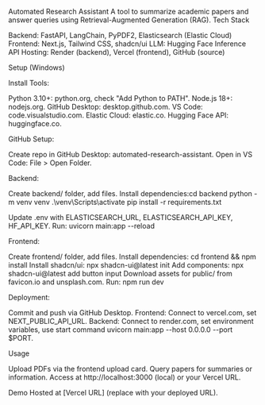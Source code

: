 Automated Research Assistant
A tool to summarize academic papers and answer queries using Retrieval-Augmented Generation (RAG).
Tech Stack

Backend: FastAPI, LangChain, PyPDF2, Elasticsearch (Elastic Cloud)
Frontend: Next.js, Tailwind CSS, shadcn/ui
LLM: Hugging Face Inference API
Hosting: Render (backend), Vercel (frontend), GitHub (source)

Setup (Windows)

Install Tools:

Python 3.10+: python.org, check "Add Python to PATH".
Node.js 18+: nodejs.org.
GitHub Desktop: desktop.github.com.
VS Code: code.visualstudio.com.
Elastic Cloud: elastic.co.
Hugging Face API: huggingface.co.


GitHub Setup:

Create repo in GitHub Desktop: automated-research-assistant.
Open in VS Code: File > Open Folder.


Backend:

Create backend/ folder, add files.
Install dependencies:cd backend
python -m venv venv
.\venv\Scripts\activate
pip install -r requirements.txt


Update .env with ELASTICSEARCH_URL, ELASTICSEARCH_API_KEY, HF_API_KEY.
Run: uvicorn main:app --reload


Frontend:

Create frontend/ folder, add files.
Install dependencies: cd frontend && npm install
Install shadcn/ui: npx shadcn-ui@latest init
Add components: npx shadcn-ui@latest add button input
Download assets for public/ from favicon.io and unsplash.com.
Run: npm run dev


Deployment:

Commit and push via GitHub Desktop.
Frontend: Connect to vercel.com, set NEXT_PUBLIC_API_URL.
Backend: Connect to render.com, set environment variables, use start command uvicorn main:app --host 0.0.0.0 --port $PORT.



Usage

Upload PDFs via the frontend upload card.
Query papers for summaries or information.
Access at http://localhost:3000 (local) or your Vercel URL.

Demo
Hosted at [Vercel URL] (replace with your deployed URL).
